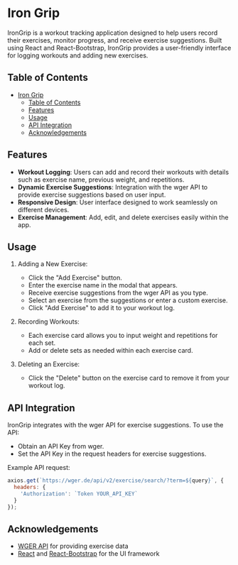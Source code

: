 # Iron Grip

IronGrip is a workout tracking application designed to help users record their exercises, monitor progress, and receive exercise suggestions. Built using React and React-Bootstrap, IronGrip provides a user-friendly interface for logging workouts and adding new exercises.

## Table of Contents

- [Iron Grip](#iron-grip)
  - [Table of Contents](#table-of-contents)
  - [Features](#features)
  - [Usage](#usage)
  - [API Integration](#api-integration)
  - [Acknowledgements](#acknowledgements)

## Features

- **Workout Logging**: Users can add and record their workouts with details such as exercise name, previous weight, and repetitions.
- **Dynamic Exercise Suggestions**: Integration with the wger API to provide exercise suggestions based on user input.
- **Responsive Design**: User interface designed to work seamlessly on different devices.
- **Exercise Management**: Add, edit, and delete exercises easily within the app.

## Usage

1. Adding a New Exercise:
   - Click the "Add Exercise" button.
   - Enter the exercise name in the modal that appears.
   - Receive exercise suggestions from the wger API as you type.
   - Select an exercise from the suggestions or enter a custom exercise.
   - Click "Add Exercise" to add it to your workout log.

2. Recording Workouts:
   - Each exercise card allows you to input weight and repetitions for each set.
   - Add or delete sets as needed within each exercise card.

3. Deleting an Exercise:
   - Click the "Delete" button on the exercise card to remove it from your workout log.

## API Integration

IronGrip integrates with the wger API for exercise suggestions. To use the API:

- Obtain an API Key from wger.
- Set the API Key in the request headers for exercise suggestions.

Example API request:

``` Javascript
axios.get(`https://wger.de/api/v2/exercise/search/?term=${query}`, {
  headers: {
    'Authorization': `Token YOUR_API_KEY`
  }
});
```

## Acknowledgements

- [WGER API](https://wger.de/en/software/api) for providing exercise data
- [React](https://react.dev/) and [React-Bootstrap](https://react-bootstrap.netlify.app/) for the UI framework

